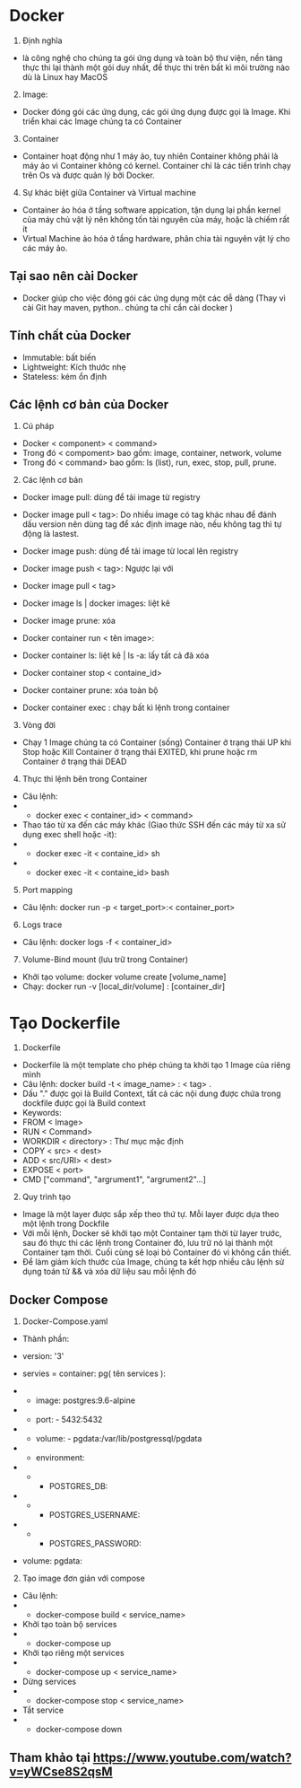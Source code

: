 # Docker
1. Định nghĩa
- là công nghệ cho chúng ta gói ứng dụng và toàn bộ thư viện, nền tàng thực thi lại thành một gói duy nhất, để thực thi trên bất kì môi trường nào dù là Linux hay MacOS
2. Image: 
- Docker đóng gói các ứng dụng, các gói ứng dụng được gọi là Image. Khi triển khai các Image chúng ta có Container
3. Container
- Container hoạt động như 1 máy ảo, tuy nhiên Container không phải là máy ảo vì Container không có kernel. Container chỉ là các tiến trình chạy trên Os và được quản lý bởi Docker.
4. Sự khác biệt giữa Container và Virtual machine
- Container ảo hóa ở tầng software appication, tận dụng lại phần kernel của máy chủ vật lý nên không tốn tài nguyên của máy, hoặc là chiếm rất ít
- Virtual Machine ảo hóa ở tầng hardware, phân chia tài nguyên vật lý cho các máy ảo. 
## Tại sao nên cài Docker
- Docker giúp cho việc đóng gói các ứng dụng một các dễ dàng (Thay vì cài Git hay maven, python.. chúng ta chỉ cần cài docker )
## Tính chất của Docker
- Immutable: bất biến
- Lightweight: Kích thước nhẹ
- Stateless: kém ổn định
## Các lệnh cơ bản của Docker
1. Cú pháp 
- Docker < component> < command>
- Trong đó < compoment> bao gồm: image, container, network, volume
- Trong đó < command> bao gồm: ls (list), run, exec, stop, pull, prune.
2. Các lệnh cơ bản
- Docker image pull: dùng để tải image từ registry
- Docker image pull < tag>: Do nhiều image có tag khác nhau để đánh dấu version nên dùng tag để xác định image nào, nếu không tag thì tự động là lastest.
- Docker image push: dùng để tải image từ local lên registry
- Docker image push < tag>: Ngược lại với 
- Docker image pull < tag>
- Docker image ls | docker images: liệt kê
- Docker image prune: xóa

- Docker container run < tên image>: 
- Docker container ls: liệt kê | ls -a: lấy tất cả đã xóa
- Docker container stop < containe_id>
- Docker container prune: xóa toàn bộ
- Docker container exec : chạy bất kì lệnh trong container 

3. Vòng đời

- Chạy 1 Image chúng ta có Container (sống) Container ở trạng thái UP khi Stop hoặc Kill Container ở trạng thái EXITED, khi prune hoặc rm Container ở trạng thái DEAD  

4. Thực thi lệnh bên trong Container
- Câu lệnh: 
- + docker exec < container_id> < command> 
- Thao táo từ xa đến các máy khác (Giao thức SSH đến các máy từ xa sử dụng exec shell hoặc -it):
- + docker exec -it < containe_id> sh
- + docker exec -it < containe_id> bash

5. Port mapping
- Câu lệnh: 
docker run -p < target_port>:< container_port>

6. Logs trace
- Câu lệnh: 
docker logs  -f < container_id>
7. Volume-Bind mount (lưu trữ trong Container)
- Khởi tạo volume:  docker volume create [volume_name]
- Chạy: docker run -v [local_dir/volume] : [container_dir]
# Tạo Dockerfile 
1. Dockerfile
- Dockerfile là một template cho phép chúng ta khởi tạo 1 Image của riêng mình
- Câu lệnh: docker build -t < image_name> : < tag> . 
- Dấu "." được gọi là Build Context, tất cả các nội dung được chứa trong dockfile được gọi là Build context
- Keywords: 
- FROM < Image>
- RUN   < Command>
- WORKDIR < directory> : Thư mục mặc định
- COPY < src> < dest>
- ADD < src/URl> < dest>
- EXPOSE < port>
- CMD ["command", "argrument1", "argrument2"...]

2. Quy trình tạo
- Image là một layer được sắp xếp theo thứ tự. Mỗi layer được dựa theo một lệnh trong Dockfile
- Với mỗi lệnh, Docker sẽ khởi tạo một Container tạm thời từ layer trước, sau đó thực thi các lệnh trong Container đó, lưu trữ nó lại thành một Container tạm thời. Cuối cùng sẽ loại bỏ Container đó vì không cần thiết.
- Để làm giảm kích thước của Image, chúng ta kết hợp nhiều câu lệnh sử dụng toán tử && và xóa dữ liệu sau mỗi lệnh đó
## Docker Compose
1. Docker-Compose.yaml
- Thành phần: 
- version: '3'
- servies = container: pg( tên services ): 
- + image: postgres:9.6-alpine
- + port:   - 5432:5432
- + volume: - pgdata:/var/lib/postgressql/pgdata
- + environment:
- + + POSTGRES_DB:
- + + POSTGRES_USERNAME:
- + + POSTGRES_PASSWORD:

- volume: pgdata:

2. Tạo image đơn giản với compose
- Câu lệnh:
- + docker-compose build < service_name>
- Khởi tạo toàn bộ services
- + docker-compose up
- Khởi tạo riêng một services
- + docker-compose up < service_name>
- Dừng services 
- + docker-compose stop < service_name>
- Tắt service
- + docker-compose down

## Tham khảo tại https://www.youtube.com/watch?v=yWCse8S2qsM




